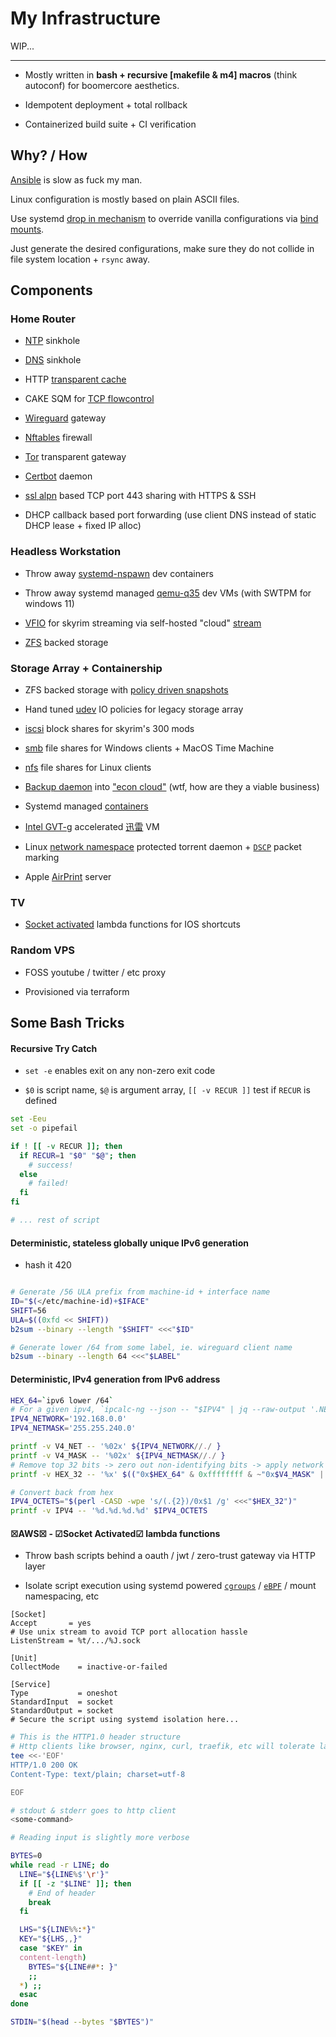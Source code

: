 # My Infrastructure

WIP...

---

- Mostly written in **bash + recursive \[makefile & m4\] macros** (think autoconf) for boomercore aesthetics.

- Idempotent deployment + total rollback

- Containerized build suite + CI verification

## Why? / How

[Ansible](https://www.ansible.com/) is slow as fuck my man.

Linux configuration is mostly based on plain ASCII files.

Use systemd [drop in mechanism](https://systemd.network/systemd.unit.html) to override vanilla configurations via [bind mounts](https://docs.docker.com/storage/bind-mounts/).

Just generate the desired configurations, make sure they do not collide in file system location + `rsync` away.

## Components

### Home Router

- [NTP](https://chrony-project.org/) sinkhole

- [DNS](https://dnsmasq.org/) sinkhole

- HTTP [transparent cache](http://www.squid-cache.org/)

- CAKE SQM for [TCP flowcontrol](https://www.bufferbloat.net/)

- [Wireguard](https://www.wireguard.com/) gateway

- [Nftables](https://wiki.nftables.org/) firewall

- [Tor](https://www.torproject.org/) transparent gateway

- [Certbot](https://certbot.eff.org/) daemon

- [ssl alpn](https://en.wikipedia.org/wiki/Application-Layer_Protocol_Negotiation) based TCP port 443 sharing with HTTPS & SSH

- DHCP callback based port forwarding (use client DNS instead of static DHCP lease + fixed IP alloc)

### Headless Workstation

- Throw away [systemd-nspawn](https://manpages.ubuntu.com/manpages/jammy/man1/systemd-nspawn.1.html) dev containers

- Throw away systemd managed [qemu-q35](https://www.qemu.org/docs/master/system/qemu-manpage.html?highlight=q35) dev VMs (with SWTPM for windows 11)

- [VFIO](https://www.kernel.org/doc/html/latest/driver-api/vfio.html) for skyrim streaming via self-hosted "cloud" [stream](https://github.com/LizardByte/Sunshine)

- [ZFS](https://openzfs.org/wiki/Main_Page) backed storage

### Storage Array + Containership

- ZFS backed storage with [policy driven snapshots](https://github.com/jimsalterjrs/sanoid)

- Hand tuned [udev](https://www.freedesktop.org/software/systemd/man/udev.html) IO policies for legacy storage array

- [iscsi](https://www.open-iscsi.com/) block shares for skyrim's 300 mods

- [smb](https://www.samba.org/) file shares for Windows clients + MacOS Time Machine

- [nfs](https://ubuntu.com/server/docs/service-nfs) file shares for Linux clients

- [Backup daemon](https://rclone.org/) into ["econ cloud"](https://www.jottacloud.com/) (wtf, how are they a viable business)

- Systemd managed [containers](https://podman.io/)

- [Intel GVT-g](https://www.intel.com/content/www/us/en/support/articles/000093216/graphics/intel-uhd-graphics-family.html) accelerated [迅雷](https://www.xunlei.com/) VM

- Linux [network namespace](https://www.man7.org/linux/man-pages/man8/ip-netns.8.html) protected torrent daemon + [`DSCP`](https://www.iana.org/assignments/dscp-registry/dscp-registry.xhtml) packet marking

- Apple [AirPrint](https://www.cups.org/) server

### TV

- [Socket activated](https://www.freedesktop.org/software/systemd/man/systemd.socket.html) lambda functions for IOS shortcuts

### Random VPS

- FOSS youtube / twitter / etc proxy

- Provisioned via terraform

## Some Bash Tricks

#### Recursive Try Catch

- `set -e` enables exit on any non-zero exit code

- `$0` is script name, `$@` is argument array, `[[ -v RECUR ]]` test if `RECUR` is defined

```bash
set -Eeu
set -o pipefail

if ! [[ -v RECUR ]]; then
  if RECUR=1 "$0" "$@"; then
    # success!
  else
    # failed!
  fi
fi

# ... rest of script
```

#### Deterministic, stateless globally unique IPv6 generation

- hash it 420

```bash

# Generate /56 ULA prefix from machine-id + interface name
ID="$(</etc/machine-id)+$IFACE"
SHIFT=56
ULA=$((0xfd << SHIFT))
b2sum --binary --length "$SHIFT" <<<"$ID"

# Generate lower /64 from some label, ie. wireguard client name
b2sum --binary --length 64 <<<"$LABEL"
```

#### Deterministic, IPv4 generation from IPv6 address

```bash
HEX_64=`ipv6 lower /64`
# For a given ipv4, `ipcalc-ng --json -- "$IPV4" | jq --raw-output '.NETWORK, .NETMASK'`
IPV4_NETWORK='192.168.0.0'
IPV4_NETMASK='255.255.240.0'

printf -v V4_NET -- '%02x' ${IPV4_NETWORK//./ }
printf -v V4_MASK -- '%02x' ${IPV4_NETMASK//./ }
# Remove top 32 bits -> zero out non-identifying bits -> apply network address bits
printf -v HEX_32 -- '%x' $(("0x$HEX_64" & 0xffffffff & ~"0x$V4_MASK" | "0x$V4_NET"))

# Convert back from hex
IPV4_OCTETS="$(perl -CASD -wpe 's/(.{2})/0x$1 /g' <<<"$HEX_32")"
printf -v IPV4 -- '%d.%d.%d.%d' $IPV4_OCTETS
```

#### ☒AWS☒ - ☑Socket Activated☑ lambda functions

- Throw bash scripts behind a oauth / jwt / zero-trust gateway via HTTP layer

- Isolate script execution using systemd powered [`cgroups`](https://www.man7.org/linux/man-pages/man7/cgroups.7.html) / [`eBPF`](https://ebpf.io/) / mount namespacing, etc

```systemd
[Socket]
Accept       = yes
# Use unix stream to avoid TCP port allocation hassle
ListenStream = %t/.../%J.sock
```

```systemd
[Unit]
CollectMode    = inactive-or-failed

[Service]
Type           = oneshot
StandardInput  = socket
StandardOutput = socket
# Secure the script using systemd isolation here...
```

```bash
# This is the HTTP1.0 header structure
# Http clients like browser, nginx, curl, traefik, etc will tolerate lack of `\r`
tee <<-'EOF'
HTTP/1.0 200 OK
Content-Type: text/plain; charset=utf-8

EOF

# stdout & stderr goes to http client
<some-command>
```

```bash
# Reading input is slightly more verbose

BYTES=0
while read -r LINE; do
  LINE="${LINE%$'\r'}"
  if [[ -z "$LINE" ]]; then
    # End of header
    break
  fi

  LHS="${LINE%%:*}"
  KEY="${LHS,,}"
  case "$KEY" in
  content-length)
    BYTES="${LINE##*: }"
    ;;
  *) ;;
  esac
done

STDIN="$(head --bytes "$BYTES")"
```
